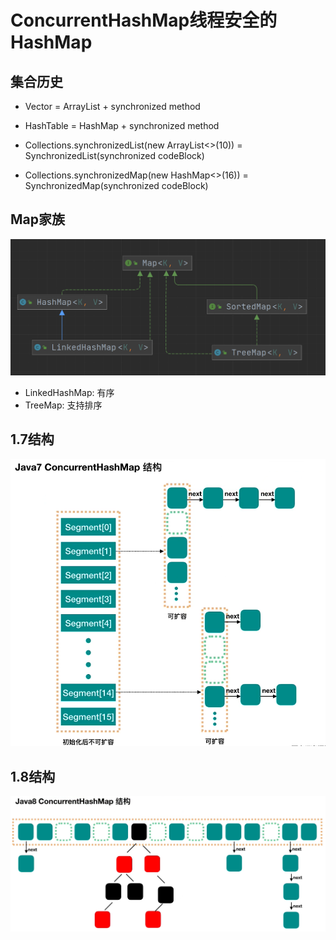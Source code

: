 # ConcurrentHashMap线程安全的HashMap

## 集合历史

* Vector = ArrayList + synchronized method

* HashTable = HashMap + synchronized method

* Collections.synchronizedList(new ArrayList<>(10)) = SynchronizedList(synchronized codeBlock)

* Collections.synchronizedMap(new HashMap<>(16)) = SynchronizedMap(synchronized codeBlock)

## Map家族

![Map家族-20220213](img/Map家族-20220213.png)

* LinkedHashMap: 有序
* TreeMap: 支持排序

## 1.7结构

![ConcurrentHashMap1.7-20220213](img/ConcurrentHashMap1.7-20220213.png)



## 1.8结构



![ConcurrentHashMap1.8-20220213](img/ConcurrentHashMap1.8-20220213.png)





































